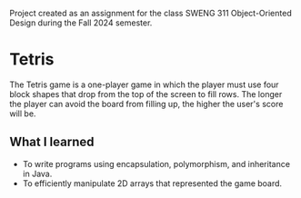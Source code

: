 Project created as an assignment for the class SWENG 311 Object-Oriented Design during the Fall 2024 semester.

# Tetris
The Tetris game is a one-player game in which the player must use four block shapes that drop from the top of the screen to fill rows. The longer the player can avoid the board from filling up, the higher the user's score will be.

## What I learned
- To write programs using encapsulation, polymorphism, and inheritance in Java.
- To efficiently manipulate 2D arrays that represented the game board.

